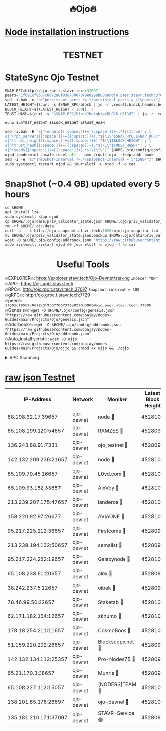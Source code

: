 <h1 align="center"> 🔥Ojo🔥</h1>

[Node installation instructions](https://github.com/obajay/nodes-Guides/tree/main/Projects/Ojo)
=

<h1 align="center"> TESTNET</h1>

# StateSync Ojo Testnet
```python
SNAP_RPC=http://ojo.rpc.t.stavr.tech:37097
peers="1f091cf9567c0d72a0f93877007379e0298b8860@ojo.peer.stavr.tech:37096"
sed -i.bak -e "s/^persistent_peers *=.*/persistent_peers = \"$peers\"/" $HOME/.ojo/config/config.toml
LATEST_HEIGHT=$(curl -s $SNAP_RPC/block | jq -r .result.block.header.height); \
BLOCK_HEIGHT=$((LATEST_HEIGHT - 100)); \
TRUST_HASH=$(curl -s "$SNAP_RPC/block?height=$BLOCK_HEIGHT" | jq -r .result.block_id.hash)

echo $LATEST_HEIGHT $BLOCK_HEIGHT $TRUST_HASH

sed -i.bak -E "s|^(enable[[:space:]]+=[[:space:]]+).*$|\1true| ; \
s|^(rpc_servers[[:space:]]+=[[:space:]]+).*$|\1\"$SNAP_RPC,$SNAP_RPC\"| ; \
s|^(trust_height[[:space:]]+=[[:space:]]+).*$|\1$BLOCK_HEIGHT| ; \
s|^(trust_hash[[:space:]]+=[[:space:]]+).*$|\1\"$TRUST_HASH\"| ; \
s|^(seeds[[:space:]]+=[[:space:]]+).*$|\1\"\"|" $HOME/.ojo/config/config.toml
ojod tendermint unsafe-reset-all --home /root/.ojo --keep-addr-book
sed -i -e "s/^snapshot-interval *=.*/snapshot-interval = \"1500\"/" $HOME/.ojo/config/app.toml
sudo systemctl restart ojod && journalctl -u ojod -f -o cat
```
# SnapShot (~0.4 GB) updated every 5 hours
```python
cd $HOME
apt install lz4
sudo systemctl stop ojod
cp $HOME/.ojo/data/priv_validator_state.json $HOME/.ojo/priv_validator_state.json.backup
rm -rf $HOME/.ojo/data
curl -o - -L http://ojo.snapshot.stavr.tech:1026/ojo/ojo-snap.tar.lz4 | lz4 -c -d - | tar -x -C $HOME/.ojo --strip-components 2
mv $HOME/.ojo/priv_validator_state.json.backup $HOME/.ojo/data/priv_validator_state.json
wget -O $HOME/.ojo/config/addrbook.json "https://raw.githubusercontent.com/obajay/nodes-Guides/main/Projects/Ojo/addrbook.json"
sudo systemctl restart ojod && journalctl -u ojod -f -o cat
```
 <h1 align="center"> Useful Tools</h1>

🔥EXPLORER🔥:        https://explorer.stavr.tech/Ojo-Devnet/staking        `Indexer "ON"` \
🔥API🔥:                     https://ojo.api.t.stavr.tech \
🔥RPC🔥:                    http://ojo.rpc.t.stavr.tech:37097              `Snapshot-interval = 100` \
🔥gRPC🔥:                  http://ojo.grpc.t.stavr.tech:7729 \
🔥peer🔥:                   `1f091cf9567c0d72a0f93877007379e0298b8860@ojo.peer.stavr.tech:37096` \
🔥Genesis🔥:    ```wget -O $HOME/.ojo/config/genesis.json "https://raw.githubusercontent.com/obajay/nodes-Guides/main/Projects/Ojo/genesis.json"``` \
🔥Addrbook🔥:    ```wget -O $HOME/.ojo/config/addrbook.json "https://raw.githubusercontent.com/obajay/nodes-Guides/main/Projects/Ojo/addrbook.json"``` \
🔥Auto_install script🔥: ```wget -O ojjo https://raw.githubusercontent.com/obajay/nodes-Guides/main/Projects/Ojo/ojjo && chmod +x ojjo && ./ojjo```


<details>
<summary>RPC Scanning</summary>

<h2 align="center"> We scan nodes in real time every 4 hours. And we provide the final result of RPC endpoints.
We cannot influence the operation of these nodes in any way. </h2>


```python
If Voting Power is higher than 0 --> then the Node is a validator of the network and may be subject to attack and be a potential threat to the chain.
```
```python
We marked such validators with a red symbol
```

</details>

[raw json Testnet](https://rpc-check.ojot.stavr.tech/ojot/rpc-ojot-result.json)
=


<table><tr><th>IP-Address</th><th>Network</th><th>Moniker</th><th>Latest Block Height</th><th>Earliest Block Height</th><th>Catching Up</th><th>Tx Index</th><th>Voting Power</th><th>Scan Time</th></tr><tr><td>88.198.32.17:39657</td><td>ojo-devnet</td><td>node 🔴</td><td>4528102</td><td>300001</td><td>False</td><td>on</td><td>65654</td><td>2023-12-17T05:29:22.565939585UTC</td></tr><tr><td>65.108.199.120:54657</td><td>ojo-devnet</td><td>RAMZES 🔴</td><td>4528097</td><td>306156</td><td>False</td><td>on</td><td>15420</td><td>2023-12-17T05:28:55.128027115UTC</td></tr><tr><td>136.243.88.91:7331</td><td>ojo-devnet</td><td>ojo_testnet 🔴</td><td>4528098</td><td>308845</td><td>False</td><td>on</td><td>1000</td><td>2023-12-17T05:29:01.833808493UTC</td></tr><tr><td>142.132.209.236:21657</td><td>ojo-devnet</td><td>node 🔴</td><td>4528102</td><td>350001</td><td>False</td><td>on</td><td>1999</td><td>2023-12-17T05:29:21.595395422UTC</td></tr><tr><td>65.109.70.45:16657</td><td>ojo-devnet</td><td>L0vd.com 🔴</td><td>4528103</td><td>695918</td><td>False</td><td>off</td><td>998</td><td>2023-12-17T05:29:30.446228587UTC</td></tr><tr><td>65.109.93.152:33657</td><td>ojo-devnet</td><td>AlxVoy 🔴</td><td>4528102</td><td>2319801</td><td>False</td><td>on</td><td>4536782</td><td>2023-12-17T05:29:21.281541490UTC</td></tr><tr><td>213.239.207.175:47657</td><td>ojo-devnet</td><td>landeros 🔴</td><td>4528100</td><td>2714001</td><td>False</td><td>off</td><td>11083</td><td>2023-12-17T05:29:14.773006949UTC</td></tr><tr><td>158.220.92.97:26677</td><td>ojo-devnet</td><td>AVIAONE 🔴</td><td>4528100</td><td>2754001</td><td>False</td><td>on</td><td>13867</td><td>2023-12-17T05:29:14.544207888UTC</td></tr><tr><td>95.217.225.212:36657</td><td>ojo-devnet</td><td>Firstcome 🔴</td><td>4528098</td><td>2985946</td><td>False</td><td>on</td><td>13566</td><td>2023-12-17T05:29:01.557749829UTC</td></tr><tr><td>213.239.194.132:50657</td><td>ojo-devnet</td><td>semalist 🔴</td><td>4528097</td><td>3223522</td><td>False</td><td>on</td><td>19037</td><td>2023-12-17T05:28:55.446491702UTC</td></tr><tr><td>95.217.224.252:19657</td><td>ojo-devnet</td><td>Galaxynode 🔴</td><td>4528102</td><td>3685492</td><td>False</td><td>on</td><td>11888</td><td>2023-12-17T05:29:25.398367278UTC</td></tr><tr><td>65.108.238.61:20657</td><td>ojo-devnet</td><td>alex 🔴</td><td>4528097</td><td>4158001</td><td>False</td><td>on</td><td>11359</td><td>2023-12-17T05:28:54.734900637UTC</td></tr><tr><td>38.242.237.5:12657</td><td>ojo-devnet</td><td>oibek 🔴</td><td>4528097</td><td>4196001</td><td>False</td><td>off</td><td>1051</td><td>2023-12-17T05:28:55.760172130UTC</td></tr><tr><td>78.46.99.50:22657</td><td>ojo-devnet</td><td>Staketab 🔴</td><td>4528103</td><td>4254801</td><td>False</td><td>on</td><td>1276</td><td>2023-12-17T05:29:30.696899053UTC</td></tr><tr><td>62.171.182.164:12657</td><td>ojo-devnet</td><td>zkhumo 🔴</td><td>4528102</td><td>4384001</td><td>False</td><td>off</td><td>998</td><td>2023-12-17T05:29:21.954920770UTC</td></tr><tr><td>178.18.254.211:11657</td><td>ojo-devnet</td><td>CosmoBook 🔴</td><td>4528102</td><td>4392001</td><td>False</td><td>off</td><td>1068</td><td>2023-12-17T05:29:22.294181238UTC</td></tr><tr><td>51.159.220.202:26657</td><td>ojo-devnet</td><td>Blockscope.net 🔴</td><td>4528097</td><td>4425001</td><td>False</td><td>on</td><td>981</td><td>2023-12-17T05:28:54.373904633UTC</td></tr><tr><td>142.132.134.112:25357</td><td>ojo-devnet</td><td>Pro-Nodes75 🔴</td><td>4528098</td><td>4428097</td><td>False</td><td>on</td><td>24651</td><td>2023-12-17T05:28:58.670994651UTC</td></tr><tr><td>65.21.170.3:38657</td><td>ojo-devnet</td><td>Munris 🔴</td><td>4528098</td><td>4428098</td><td>False</td><td>off</td><td>20123</td><td>2023-12-17T05:29:01.177903634UTC</td></tr><tr><td>65.108.227.112:15057</td><td>ojo-devnet</td><td>[NODERS]TEAM 🔴</td><td>4528102</td><td>4428102</td><td>False</td><td>off</td><td>9999</td><td>2023-12-17T05:29:25.738807640UTC</td></tr><tr><td>138.201.85.176:26697</td><td>ojo-devnet</td><td>ojo-devnet 🔴</td><td>4528103</td><td>4428103</td><td>False</td><td>on</td><td>1000024000</td><td>2023-12-17T05:29:30.115651862UTC</td></tr><tr><td>135.181.210.171:37097</td><td>ojo-devnet</td><td>STAVR-Service 🟢</td><td>4528097</td><td>4525501</td><td>False</td><td>on</td><td>0</td><td>2023-12-17T05:28:56.335212442UTC</td></tr></table>